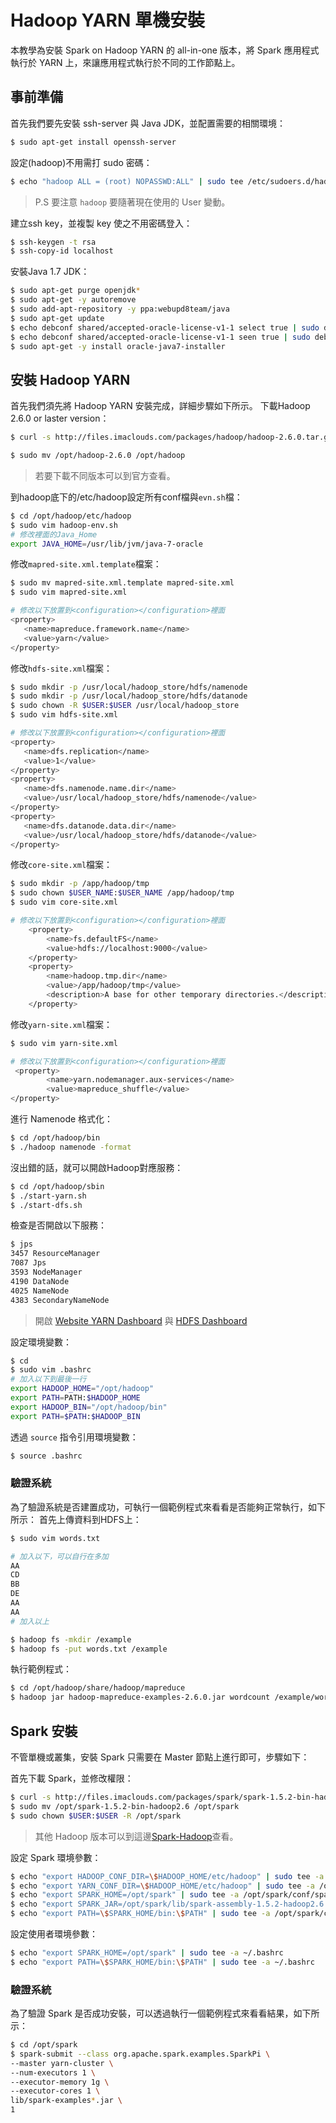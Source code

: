 # Hadoop YARN 單機安裝
本教學為安裝 Spark on Hadoop YARN 的 all-in-one 版本，將 Spark 應用程式執行於 YARN 上，來讓應用程式執行於不同的工作節點上。

## 事前準備
首先我們要先安裝 ssh-server 與 Java JDK，並配置需要的相關環境：
```sh
$ sudo apt-get install openssh-server
```

設定<user>(hadoop)不用需打 sudo 密碼：
```sh
$ echo "hadoop ALL = (root) NOPASSWD:ALL" | sudo tee /etc/sudoers.d/hadoop && sudo chmod 440 /etc/sudoers.d/hadoop
```
> P.S 要注意 ```hadoop``` 要隨著現在使用的 User 變動。

建立ssh key，並複製 key 使之不用密碼登入：
```sh
$ ssh-keygen -t rsa
$ ssh-copy-id localhost
```

安裝Java 1.7 JDK：
```sh
$ sudo apt-get purge openjdk*
$ sudo apt-get -y autoremove
$ sudo add-apt-repository -y ppa:webupd8team/java
$ sudo apt-get update
$ echo debconf shared/accepted-oracle-license-v1-1 select true | sudo debconf-set-selections
$ echo debconf shared/accepted-oracle-license-v1-1 seen true | sudo debconf-set-selections
$ sudo apt-get -y install oracle-java7-installer
```
## 安裝 Hadoop YARN 
首先我們須先將 Hadoop YARN 安裝完成，詳細步驟如下所示。
下載Hadoop 2.6.0 or laster version：
```sh
$ curl -s http://files.imaclouds.com/packages/hadoop/hadoop-2.6.0.tar.gz | sudo tar -xz -C /opt/

$ sudo mv /opt/hadoop-2.6.0 /opt/hadoop
```
> 若要下載不同版本可以到官方查看。

到hadoop底下的/etc/hadoop設定所有conf檔與```evn.sh```檔：
```sh
$ cd /opt/hadoop/etc/hadoop
$ sudo vim hadoop-env.sh
# 修改裡面的Java_Home
export JAVA_HOME=/usr/lib/jvm/java-7-oracle
```

修改```mapred-site.xml.template```檔案：
```sh
$ sudo mv mapred-site.xml.template mapred-site.xml
$ sudo vim mapred-site.xml

# 修改以下放置到<configuration></configuration>裡面
<property>
   <name>mapreduce.framework.name</name>
   <value>yarn</value>
</property>
```

修改```hdfs-site.xml```檔案：
```sh
$ sudo mkdir -p /usr/local/hadoop_store/hdfs/namenode
$ sudo mkdir -p /usr/local/hadoop_store/hdfs/datanode
$ sudo chown -R $USER:$USER /usr/local/hadoop_store
$ sudo vim hdfs-site.xml

# 修改以下放置到<configuration></configuration>裡面
<property>
   <name>dfs.replication</name>
   <value>1</value>
</property>
<property>
   <name>dfs.namenode.name.dir</name>
   <value>/usr/local/hadoop_store/hdfs/namenode</value>
</property>
<property>
   <name>dfs.datanode.data.dir</name>
   <value>/usr/local/hadoop_store/hdfs/datanode</value>
</property>
```

修改```core-site.xml```檔案：
```sh
$ sudo mkdir -p /app/hadoop/tmp
$ sudo chown $USER_NAME:$USER_NAME /app/hadoop/tmp
$ sudo vim core-site.xml

# 修改以下放置到<configuration></configuration>裡面
    <property>
        <name>fs.defaultFS</name>
        <value>hdfs://localhost:9000</value>
    </property>
    <property>
        <name>hadoop.tmp.dir</name>
        <value>/app/hadoop/tmp</value>
        <description>A base for other temporary directories.</description>
    </property>
```

修改```yarn-site.xml```檔案：
```sh
$ sudo vim yarn-site.xml

# 修改以下放置到<configuration></configuration>裡面
 <property>
        <name>yarn.nodemanager.aux-services</name>
        <value>mapreduce_shuffle</value>
</property>
```

進行 Namenode 格式化：
```sh
$ cd /opt/hadoop/bin
$ ./hadoop namenode -format
```

沒出錯的話，就可以開啟Hadoop對應服務：
```sh
$ cd /opt/hadoop/sbin
$ ./start-yarn.sh
$ ./start-dfs.sh
```

檢查是否開啟以下服務：
```sh
$ jps
3457 ResourceManager
7087 Jps
3593 NodeManager
4190 DataNode
4025 NameNode
4383 SecondaryNameNode
```
> 開啟 [Website YARN Dashboard](http://localhost:8088) 與 [HDFS Dashboard](http://localhost:50070) 

設定環境變數：
```sh
$ cd
$ sudo vim .bashrc
# 加入以下到最後一行
export HADOOP_HOME="/opt/hadoop"
export PATH=PATH:$HADOOP_HOME
export HADOOP_BIN="/opt/hadoop/bin"
export PATH=$PATH:$HADOOP_BIN
```

透過 ```source``` 指令引用環境變數：
```sh
$ source .bashrc
```

### 驗證系統
為了驗證系統是否建置成功，可執行一個範例程式來看看是否能夠正常執行，如下所示：
首先上傳資料到HDFS上：
```sh
$ sudo vim words.txt

# 加入以下，可以自行在多加
AA
CD
BB
DE
AA
AA
# 加入以上

$ hadoop fs -mkdir /example
$ hadoop fs -put words.txt /example
```

執行範例程式：
```sh
$ cd /opt/hadoop/share/hadoop/mapreduce
$ hadoop jar hadoop-mapreduce-examples-2.6.0.jar wordcount /example/words.txt /example/output
```

## Spark 安裝
不管單機或叢集，安裝 Spark 只需要在 Master 節點上進行即可，步驟如下：

首先下載 Spark，並修改權限：
```sh
$ curl -s http://files.imaclouds.com/packages/spark/spark-1.5.2-bin-hadoop2.6.tgz | sudo tar -xz -C /opt/
$ sudo mv /opt/spark-1.5.2-bin-hadoop2.6 /opt/spark
$ sudo chown $USER:$USER -R /opt/spark
```
> 其他 Hadoop 版本可以到這邊[Spark-Hadoop](http://d3kbcqa49mib13.cloudfront.net)查看。

設定 Spark 環境參數：
```sh
$ echo "export HADOOP_CONF_DIR=\$HADOOP_HOME/etc/hadoop" | sudo tee -a /opt/spark/conf/spark-env.sh
$ echo "export YARN_CONF_DIR=\$HADOOP_HOME/etc/hadoop" | sudo tee -a /opt/spark/conf/spark-env.sh
$ echo "export SPARK_HOME=/opt/spark" | sudo tee -a /opt/spark/conf/spark-env.sh
$ echo "export SPARK_JAR=/opt/spark/lib/spark-assembly-1.5.2-hadoop2.6.0.jar" | sudo tee -a /opt/spark/conf/spark-env.sh
$ echo "export PATH=\$SPARK_HOME/bin:\$PATH" | sudo tee -a /opt/spark/conf/spark-env.sh
```

設定使用者環境參數：
```sh
$ echo "export SPARK_HOME=/opt/spark" | sudo tee -a ~/.bashrc
$ echo "export PATH=\$SPARK_HOME/bin:\$PATH" | sudo tee -a ~/.bashrc
```

### 驗證系統
為了驗證 Spark 是否成功安裝，可以透過執行一個範例程式來看看結果，如下所示：
```sh
$ cd /opt/spark
$ spark-submit --class org.apache.spark.examples.SparkPi \
--master yarn-cluster \
--num-executors 1 \
--executor-memory 1g \
--executor-cores 1 \
lib/spark-examples*.jar \
1
```